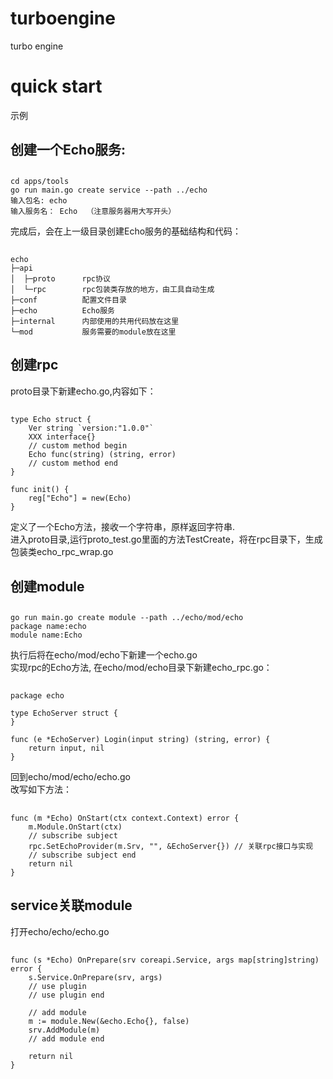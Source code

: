 # turboengine
turbo engine

# quick start
示例
## 创建一个Echo服务:
##    
    cd apps/tools
    go run main.go create service --path ../echo
    输入包名: echo
    输入服务名： Echo  （注意服务器用大写开头）
完成后，会在上一级目录创建Echo服务的基础结构和代码：
## 
    echo
    ├─api           
    │  ├─proto      rpc协议
    │  └─rpc        rpc包装类存放的地方，由工具自动生成
    ├─conf          配置文件目录
    ├─echo          Echo服务
    ├─internal      内部使用的共用代码放在这里
    └─mod           服务需要的module放在这里
## 创建rpc
proto目录下新建echo.go,内容如下：
##  
    type Echo struct {
        Ver string `version:"1.0.0"`
        XXX interface{}
        // custom method begin
        Echo func(string) (string, error)
        // custom method end
    }

    func init() {
        reg["Echo"] = new(Echo)
    }
定义了一个Echo方法，接收一个字符串，原样返回字符串.  
进入proto目录,运行proto_test.go里面的方法TestCreate，将在rpc目录下，生成包装类echo_rpc_wrap.go

## 创建module
##  
    go run main.go create module --path ../echo/mod/echo
    package name:echo
    module name:Echo
执行后将在echo/mod/echo下新建一个echo.go  
实现rpc的Echo方法, 在echo/mod/echo目录下新建echo_rpc.go：
##  
    package echo

    type EchoServer struct {
    }

    func (e *EchoServer) Login(input string) (string, error) {
        return input, nil
    }
回到echo/mod/echo/echo.go  
改写如下方法：
##  
    func (m *Echo) OnStart(ctx context.Context) error {
        m.Module.OnStart(ctx)
        // subscribe subject
        rpc.SetEchoProvider(m.Srv, "", &EchoServer{}) // 关联rpc接口与实现
        // subscribe subject end
        return nil
    }

## service关联module
打开echo/echo/echo.go
##  
    func (s *Echo) OnPrepare(srv coreapi.Service, args map[string]string) error {
        s.Service.OnPrepare(srv, args)
        // use plugin
        // use plugin end

        // add module
        m := module.New(&echo.Echo{}, false)
	    srv.AddModule(m)
        // add module end

        return nil
    }
